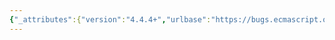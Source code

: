 ```yaml
---
{"_attributes":{"version":"4.4.4+","urlbase":"https://bugs.ecmascript.org/","maintainer":"dherman@mozilla.com"},"bug":{"bug_id":2024,"creation_ts":"2013-10-01 05:43:00 -0700","short_desc":"22.2.3.26, %TypedArray%.prototype.sort: Invalid assertion in step 7","delta_ts":"2013-10-29 09:44:36 -0700","product":"Draft for 6th Edition","component":"technical issue","version":"Rev 19: September 27, 2013 Draft","rep_platform":"All","op_sys":"All","bug_status":"RESOLVED","resolution":"FIXED","priority":"Normal","bug_severity":"normal","everconfirmed":true,"reporter":{"uid":"andrebargull","name":"André Bargull"},"assigned_to":{"uid":"allen","name":"Allen Wirfs-Brock"},"long_desc":[{"commentid":5760,"comment_count":0,"who":{"uid":"andrebargull","name":"André Bargull"},"bug_when":"2013-10-01 05:43:09 -0700","thetext":"Second attempt after bug 1939 to show the assertion in step 7 of SortCompare can be violated in obscure ways.\n\ntest case:\n---\nta = new (class extends Int8Array {\n  get length() { return 5 }\n  static [Symbol.create]() {\n    return Object.setPrototypeOf(Int8Array[Symbol.create].call(Int8Array), this.prototype);\n  }\n})(0);\n\nta.sort();\n---\n\n(1) %TypedArray%.prototype.sort() uses Get() to retrieve the \"length\" property instead of [[ArrayLength]], therefore subclasses can provide a different length than [[ArrayLength]].\n\n(2) IntegerIndexedElementGet() returns `undefined` for out-of-bounds integer indexed properties. \n\nBy combining (1) and (2) it's possible to get `undefined` values in SortCompare, so the assertion in step 7 fails."},{"commentid":5807,"comment_count":1,"who":{"uid":"allen","name":"Allen Wirfs-Brock"},"bug_when":"2013-10-02 15:26:28 -0700","thetext":"fixed fixed Typed Array sort to use the [[ArrayLength]] internal property and change the description of all other TypedArray methods that share specs with Array prototype methods to say that they also use [[ArrayLength]] \n\nfixed in rev20 editor's draft"},{"commentid":6025,"comment_count":2,"who":{"uid":"allen","name":"Allen Wirfs-Brock"},"bug_when":"2013-10-29 09:44:36 -0700","thetext":"fixed in rev20 draft, Oct. 28, 2013"}]}}
---
```

